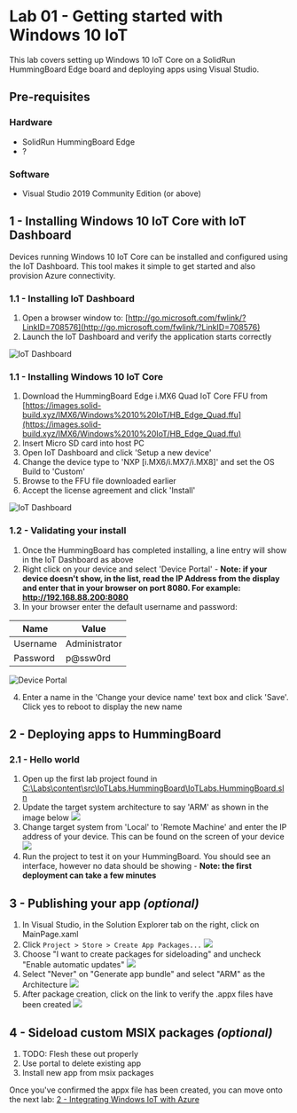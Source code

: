 # Lab 01 - Getting started with Windows 10 IoT

This lab covers setting up Windows 10 IoT Core on a SolidRun HummingBoard Edge board and deploying apps using Visual Studio.

## Pre-requisites
### Hardware
* SolidRun HummingBoard Edge
* ?

### Software
* Visual Studio 2019 Community Edition (or above)

## 1 - Installing Windows 10 IoT Core with IoT Dashboard

Devices running Windows 10 IoT Core can be installed and configured using the IoT Dashboard. This tool makes it simple to get started and also provision Azure connectivity.

### 1.1 - Installing IoT Dashboard

1. Open a browser window to: [http://go.microsoft.com/fwlink/?LinkID=708576](http://go.microsoft.com/fwlink/?LinkID=708576)
1. Launch the IoT Dashboard and verify the application starts correctly

![IoT Dashboard](./media/1_iotdashboard.png)

### 1.1 - Installing Windows 10 IoT Core

1. Download the HummingBoard Edge i.MX6 Quad IoT Core FFU from [https://images.solid-build.xyz/IMX6/Windows%2010%20IoT/HB_Edge_Quad.ffu](https://images.solid-build.xyz/IMX6/Windows%2010%20IoT/HB_Edge_Quad.ffu)
1. Insert Micro SD card into host PC 
1. Open IoT Dashboard and click 'Setup a new device'
1. Change the device type to 'NXP [i.MX6/i.MX7/i.MX8]' and set the OS Build to 'Custom'
1. Browse to the FFU file downloaded earlier
1. Accept the license agreement and click 'Install'

![IoT Dashboard](./media/1_iotdashboard2.png)


### 1.2 - Validating your install

1. Once the HummingBoard has completed installing, a line entry will show in the IoT Dashboard as above
2. Right click on your device and select 'Device Portal' - **Note: if your device doesn't show, in the list, read the IP Address from the display and enter that in your browser on port 8080. For example: http://192.168.88.200:8080**
3. In your browser enter the default username and password:

|Name    |Value|
|--------|-----|
|Username|Administrator|
|Password|p@ssw0rd|

![Device Portal](./media/1_deviceportal1.png)

4. Enter a name in the 'Change your device name' text box and click 'Save'. Click yes to reboot to display the new name 



## 2 - Deploying apps to HummingBoard

### 2.1 - Hello world

1. Open up the first lab project found in [C:\Labs\content\src\IoTLabs.HummingBoard\IoTLabs.HummingBoard.sln](file:///C:\Labs\content\src\IoTLabs.HummingBoard.sln) 
2. Update the target system architecture to say 'ARM' as shown in the image below
![](./media/1_vs3.png)
3. Change target system from 'Local' to 'Remote Machine' and enter the IP address of your device. This can be found on the screen of your device
![](./media/1_vs2.png)
4. Run the project to test it on your HummingBoard. You should see an interface, however no data should be showing - **Note: the first deployment can take a few minutes**


## 3 - Publishing your app _(optional)_

1. In Visual Studio, in the Solution Explorer tab on the right, click on MainPage.xaml 
2. Click ```Project > Store > Create App Packages...```
![](./media/1_createapppackages.png)
3. Choose "I want to create packages for sideloading" and uncheck "Enable automatic updates"
![](./media/1_createapppackages4.png)
4. Select "Never" on "Generate app bundle" and select "ARM" as the Architecture 
![](./media/1_createapppackages2.png)
5. After package creation, click on the link to verify the .appx files have been created
![](./media/1_createapppackages5.png)

## 4 - Sideload custom MSIX packages _(optional)_

1. TODO: Flesh these out properly
1. Use portal to delete existing app
1. Install new app from msix packages

Once you've confirmed the appx file has been created, you can move onto the next lab: [2 - Integrating Windows IoT with Azure](./Lab02.md)

